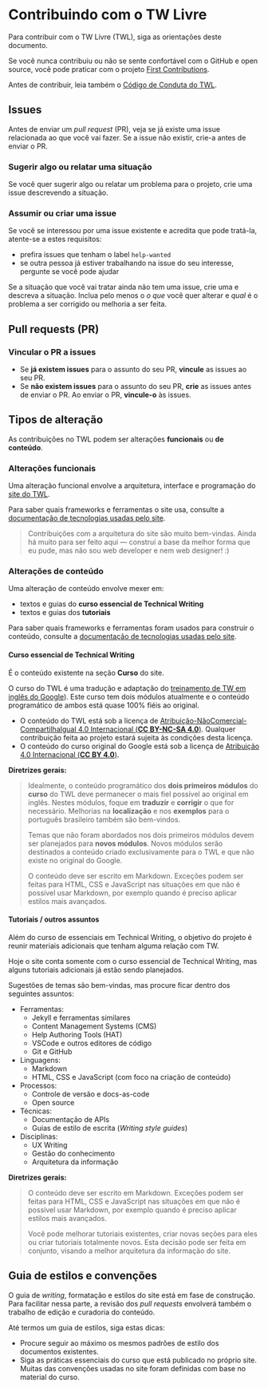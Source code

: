# Contribuindo com o TW Livre

Para contribuir com o TW Livre (TWL), siga as orientações deste documento.

Se você nunca contribuiu ou não se sente confortável com o GitHub e open source, você pode praticar com o projeto [First Contributions](https://github.com/firstcontributions/first-contributions).

Antes de contribuir, leia também o [Código de Conduta do TWL](conduta.md).

## Issues

Antes de enviar um *pull request* (PR), veja se já existe uma issue relacionada ao que você vai fazer. Se a issue não existir, crie-a antes de enviar o PR.

### Sugerir algo ou relatar uma situação

Se você quer sugerir algo ou relatar um problema para o projeto, crie uma issue descrevendo a situação.

### Assumir ou criar uma issue

Se você se interessou por uma issue existente e acredita que pode tratá-la, atente-se a estes requisitos:

* prefira issues que tenham o label `help-wanted`
* se outra pessoa já estiver trabalhando na issue do seu interesse, pergunte se você pode ajudar

Se a situação que você vai tratar ainda não tem uma issue, crie uma e descreva a situação. Inclua pelo menos o *o que* você quer alterar e *qual* é o problema a ser corrigido ou melhoria a ser feita.

## Pull requests (PR)

### Vincular o PR a issues

* Se **já existem issues** para o assunto do seu PR, **vincule** as issues ao seu PR.
* Se **não existem issues** para o assunto do seu PR, **crie** as issues antes de enviar o PR. Ao enviar o PR, **vincule-o** às issues.

## Tipos de alteração

As contribuições no TWL podem ser alterações **funcionais** ou **de conteúdo**.

### Alterações funcionais

Uma alteração funcional envolve a arquitetura, interface e programação do [site do TWL](https://www.twlivre.org/).

Para saber quais frameworks e ferramentas o site usa, consulte a [documentação de tecnologias usadas pelo site](tecnologias.md).

> Contribuições com a arquitetura do site são muito bem-vindas. Ainda há muito para ser feito aqui — construí a base da melhor forma que eu pude, mas não sou web developer e nem web designer! :)

### Alterações de conteúdo

Uma alteração de conteúdo envolve mexer em:

* textos e guias do **curso essencial de Technical Writing**
* textos e guias dos **tutoriais**

Para saber quais frameworks e ferramentas foram usados para construir o conteúdo, consulte a [documentação de tecnologias usadas pelo site](tecnologias.md).

#### Curso essencial de Technical Writing

É o conteúdo existente na seção **Curso** do site.

O curso do TWL é uma tradução e adaptação do [treinamento de TW em inglês do Google](https://developers.google.com/tech-writing/)). Este curso tem dois módulos atualmente e o conteúdo programático de ambos está quase 100% fiéis ao original.

* O conteúdo do TWL está sob a licença de [Atribuição-NãoComercial-CompartilhaIgual 4.0 Internacional (**CC BY-NC-SA 4.0**)](https://creativecommons.org/licenses/by-nc-sa/4.0/deed.pt_BR). Qualquer contribuição feita ao projeto estará sujeita às condições desta licença.
* O conteúdo do curso original do Google está sob a licença de [Atribuição 4.0 Internacional (**CC BY 4.0**)](https://creativecommons.org/licenses/by/4.0/deed.pt_BR).

**Diretrizes gerais:**

> Idealmente, o conteúdo programático dos **dois primeiros módulos** do **curso** do TWL deve permanecer o mais fiel possível ao original em inglês. Nestes módulos, foque em **traduzir** e **corrigir** o que for necessário. Melhorias na **localização** e nos **exemplos** para o português brasileiro também são bem-vindos.
>
> Temas que não foram abordados nos dois primeiros módulos devem ser planejados para **novos módulos**. Novos módulos serão destinados a conteúdo criado exclusivamente para o TWL e que não existe no original do Google.
>
> O conteúdo deve ser escrito em Markdown. Exceções podem ser feitas para HTML, CSS e JavaScript nas situações em que não é possível usar Markdown, por exemplo quando é preciso aplicar estilos mais avançados.

#### Tutoriais / outros assuntos

Além do curso de essenciais em Technical Writing, o objetivo do projeto é reunir materiais adicionais que tenham alguma relação com TW.

Hoje o site conta somente com o curso essencial de Technical Writing, mas alguns tutoriais adicionais já estão sendo planejados.

Sugestões de temas são bem-vindas, mas procure ficar dentro dos seguintes assuntos:

* Ferramentas:
  * Jekyll e ferramentas similares
  * Content Management Systems (CMS)
  * Help Authoring Tools (HAT)
  * VSCode e outros editores de código
  * Git e GitHub
* Linguagens:
  * Markdown
  * HTML, CSS e JavaScript (com foco na criação de conteúdo)
* Processos:
  * Controle de versão e docs-as-code
  * Open source
* Técnicas:
  * Documentação de APIs
  * Guias de estilo de escrita (*Writing style guides*)
* Disciplinas:
  * UX Writing
  * Gestão do conhecimento
  * Arquitetura da informação

**Diretrizes gerais:**

> O conteúdo deve ser escrito em Markdown. Exceções podem ser feitas para HTML, CSS e JavaScript nas situações em que não é possível usar Markdown, por exemplo quando é preciso aplicar estilos mais avançados.
>
> Você pode melhorar tutoriais existentes, criar novas seções para eles ou criar tutoriais totalmente novos. Esta decisão pode ser feita em conjunto, visando a melhor arquitetura da informação do site.

## Guia de estilos e convenções

O guia de *writing*, formatação e estilos do site está em fase de construção. Para facilitar nessa parte, a revisão dos *pull requests* envolverá também o trabalho de edição e curadoria do conteúdo.

Até termos um guia de estilos, siga estas dicas:

* Procure seguir ao máximo os mesmos padrões de estilo dos documentos existentes.
* Siga as práticas essenciais do curso que está publicado no próprio site. Muitas das convenções usadas no site foram definidas com base no material do curso.
